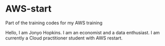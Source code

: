 # AWS-start
Part of the training codes for my AWS training

Hello, I am Jonyo Hopkins.
I am an economist and a data enthusiast. I am currently a Cloud practitioner student with AWS restart.
